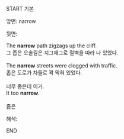 START
기본

앞면:
narrow


뒷면:
<div>The <strong>narrow</strong> path zigzags up the cliff. </div><div><div>그 좁은 오솔길은 지그재그로 절벽을 따라 나 있었다.</div></div><div><br></div><div><div>The <strong>narrow</strong> streets were clogged with traffic. </div><div><div>좁은 도로가 차들로 꽉 막혀 있었다.</div></div></div><div><br></div><div><div><div><span>너무 좁은데 이거.</span></div></div><div><div><span>It too <strong>narrow</strong>.</span></div></div></div><div><br></div><div>좁은</div>


해석:
<!--ID: 1746614454314-->
END
